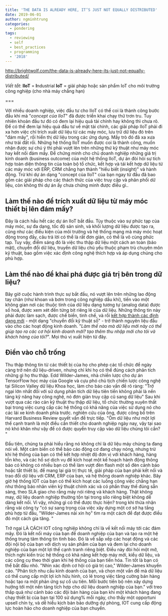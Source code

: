 ```yaml
---
title: 'THE DATA IS ALREADY HERE, IT’S JUST NOT EQUALLY DISTRIBUTED'
date: 2019-06-01
author: ngminhtrung
categories:
  - pondering
tags:
  - reviewing
  - self
  - best_practices
  - programming
  - '2018'
---
```

http://brightwolf.com/the-data-is-already-here-its-just-not-equally-distributed/

*Viết tắt*: **IIoT** = **I**ndustrial **IoT** = giải pháp hoặc sản phẩm IoT cho môi trường công nghiệp (cho nhà máy chẳng hạn)

===

Với nhiều doanh nghiệp, việc đầu tư cho IIoT có thể coi là thành công bước đầu  khi mà "*concept của IIoT*" đã được triển khai chạy thử trơn tru. Tuy nhiên khoản đầu tư đó có đem lại hiệu quả tài chính hay không thì chưa rõ. Để có thể đem lại hiệu quả đầu tư về mặt tài chính, các giải pháp IIoT phải đi xa hơn việc chỉ trích xuất dữ liệu từ các máy móc, lưu trữ dữ liệu đó trên "đám mây", rồi hiển thị dữ liệu trong các ứng dụng. Mấy trò đó đã xa xưa như trái đất rồi. Những hệ thống IIoT muốn được coi là thành công, muốn nhận được sự chú ý thì phải vượt lên trên những thứ kỹ thuật như máy móc hay kết nối đám mấy. Để chứng minh cho chủ doanh nghiệp những giá trị kinh doanh (business outcome) của một hệ thống IIoT, dự án đòi hỏi sự tích hợp toàn diện thông tin của toàn bộ tổ chức, kết hợp và tái kết hợp dữ liệu từ các máy móc với ERP, CRM chẳng hạn thành "hiểu biết (insight)" và hành động. Trừ khi dự án dạng "concept của IIoT" của bạn ngay từ đầu đã bao gồm các giải pháp cho các thách thức của việc truy cập và phân phối dữ liệu, còn không thì dự án ấy chưa chứng minh được điều gì..

## Làm thế nào để trích xuất dữ liệu từ máy móc thiết bị lên đám mấy?

Đây là cách hầu hết các dự án IIoT bắt đầu. Tùy thuộc vào sự phức tạp của máy móc, sự đa dạng, tốc độ sản sinh, và khối lượng dữ liệu được tạo ra, cũng như các điều kiện của môi trường và hệ thống mạng mà máy móc hoạt động trong đấy, câu trả lời có thể là rất đơn giản, có thể là vô cùng phức tạp. Tuy vậy, điểm sáng đó là việc thu thập dữ liệu một cách an toàn (bảo mật), chuyển đổi dữ liệu, truyền dữ liệu chủ yếu thuộc phạm trù chuyên môn kỹ thuật, bao gồm việc xác định công nghệ thích hợp và áp dụng chúng cho phù hợp.

## Làm thế nào để khai phá được giá trị bên trong dữ liệu?

Bây giờ cuộc hành trình thực sự bắt đầu, nó vượt lên trên những lao động tay chân (như khoan và bơm trong công nghiệp dầu khí), tiến vào một không gian nơi các thuộc tính của dữ liệu dạng tương tự (analog data) được số hoá, được xem xét đến từng bit riêng lẻ của dữ liệu. Những thông tin này phải được làm sạch, được chế biến, tinh chế, và rồi [kết hợp thành các định dạng mới](http://brightwolf.com/mastering-data-flow-distributed-industrial-iot-systems/) - một dạng "chuyển đổi kỹ thuật số" - trở thành nguyên liệu đầu vào cho các hoạt động kinh doanh. "*Làm thế nào mà dữ liệu mới này có thể giúp tạo ra các cơ hội kinh doanh mới? tạo thêm thu nhập mới cho tôi và khách hàng của tôi?*". Mọi thú vị xuất hiện từ đây. 

## Điền vào chỗ trống

Thu thập thông tin từ các thiết bị của họ cho phép các tổ chức để ngày càng trở nên dữ liệu-driven, nhưng chỉ khi họ có thể đúng cách phân tích những gì họ thu thập. Edd Wilder-James, nhà chiến lược cho dự án TensorFlow học máy của Google và cựu phó chủ tịch chiến lược công nghệ tại Silicon Valley dữ liệu Khoa học, làm cho báo cáo vấn đề rõ ràng: "Trở ngại lớn nhất đối với sử dụng phân tích dữ liệu tiên tiến không phải là nền tảng kỹ năng hay công nghệ, nó đơn giản truy cập cũ sang dữ liệu" Sau khi vượt qua các rào cản kỹ thuật thu thập dữ liệu, tổ chức thường xuyên thất bại trong việc cung cấp các hệ thống có khả năng của việc sử dụng nó cho các lái xe kinh doanh phía trước. nghiên cứu của ông, được công bố trên Harvard Business Review quyết vấn đề trực tiếp. "Ôm dữ liệu như một lợi thế cạnh tranh là một điều cần thiết cho doanh nghiệp ngày nay, vậy tại sao nó khó khăn như vậy để có được quyền truy cập vào dữ liệu chúng tôi cần? "

Đầu tiên, chúng ta phải hiểu rằng nó không chỉ là dữ liệu máy chúng ta đang nói về. Một cảm biến có thể báo cáo động cơ đang chạy nóng, nhưng trừ khi hệ thống của bạn có thể kết hợp nhiệt độ đơn vị với khách hàng, hàng tồn kho, và các hồ sơ dịch vụ để kích hoạt một kế hoạch hành động thông báo có không có nhiều bạn có thể làm vượt đèn flash một số đèn cảnh báo hoặc tắt thiết bị. để mang lại giá trị thực tế, giải pháp của bạn phải kết nối và trao đổi dữ liệu với CRM, ERP của bạn, và hệ thống doanh nghiệp khác. Bây giờ hệ thống IOT của bạn có thể kích hoạt các luồng công việc chẳng hạn như thông báo nhân viên kỹ thuật chính xác và có phần thay thế đúng sẵn sàng, theo SLA giao cho rằng máy nói riêng và khách hàng. Thật không may, dữ liệu doanh nghiệp thường tồn tại trong silo riêng biệt không dễ dàng kết nối. Vì vậy, những gì có thể được thực hiện? trong khi thừa nhận rằng vài công ty "có sự sang trọng của việc xây dựng một cơ sở hạ tầng phù hợp từ đầu, "Wilder-James nài xin họ" tìm ra một cách để đạt được điều đó một cách gia tăng. "

Trở ngại LÀ CÁCH
IOT công nghiệp không chỉ là về kết nối máy tới các đám mây. Đó là kết nối máy của bạn để doanh nghiệp của bạn và tạo ra một hệ thống trung tâm thông tin tình báo. Đó là về sắp xếp các hoạt động và các đội nội bộ của bạn với dịch vụ sản phẩm của bạn và đem lại cho doanh nghiệp của bạn một lợi thế cạnh tranh riêng biệt. Điều này đòi hỏi một mở, thích nghi kiến ​​trúc hệ thống có khả năng kết hợp máy mới, kiểu dữ liệu, và các công cụ theo thời gian khi hệ thống của bạn tiến hóa. Tin tốt là bạn có thể bắt đầu nhỏ. "Nhìn xác định cơ hội có giá trị cao," Wilder-James khuyến cáo. "Phân tích nhu cầu kinh doanh của bạn, và chọn một vấn đề mà dữ liệu có thể cung cấp một lợi ích hữu hình, có lẽ trong việc tăng cường bán hàng hoặc tạo ra một phản ứng sự cố ưu tiên. Mỗi bước tiến bộ nên xây dựng hướng tới một nền tảng tích hợp cho dữ liệu doanh nghiệp của bạn." với treo thấp quả như cảnh báo các đội bán hàng của bạn khi một khách hàng đang chạy thiết bị của bạn tại 100 sử dụng% mỗi ngày, cho thấy một opportuni upsell chín ty, và dễ hiểu kịch bản bảo dưỡng dự phòng, IOT cung cấp động lực hoàn hảo cho doanh nghiệp của bạn chuyển.